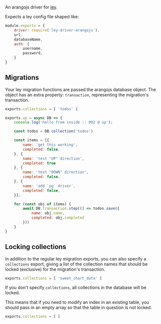 An arangojs driver for [ley](https://github.com/lukeed/ley).

Expects a ley config file shaped like:

```js
module.exports = {
	driver: require('ley-driver-arangojs'),
	url,
	databaseName,
	auth: {
		username,
		password,
	}
}
```

## Migrations

Your ley migration functions are passed the arangojs database object.  The object has an extra property: `transaction`, representing the migration's transaction.

```js
exports.collections = [ 'todos' ]

exports.up = async DB => {
	console.log('hello from inside :: 002 @ up');

	const todos = DB.collection('todos')

	const items = [{
		name: 'get this working',
		completed: false,
	}, {
		name: 'test "UP" direction',
		completed: true
	}, {
		name: 'test "DOWN" direction',
		completed: false,
	}, {
		name: 'add `pg` driver',
		completed: false,
	}];

	for (const obj of items) {
		await DB.transaction.step(() => todos.save({
			name: obj.name,
			completed: obj.completed
		}))
	}
}
```

## Locking collections

In addition to the regular ley migration exports, you can also specify a `collections` export, giving a list of the collection names that should be locked (exclusive) for the migration's transaction.

```js
exports.collections = [ 'sweet_chart_data' ]
```

If you don't specify `collections`, all collections in the database will be locked.

This means that if you need to modify an index in an existing table, you should pass in an empty array so that the table in question is not locked.

```js
exports.collections = [ ]
```
